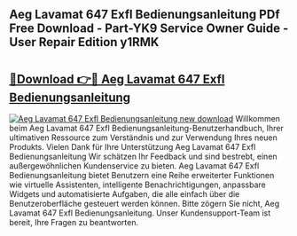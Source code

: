 ## Aeg Lavamat 647 Exfl Bedienungsanleitung PDf Free Download - Part-YK9 Service Owner Guide - User Repair Edition y1RMK

# <h2><a href="http://df1c4hd.blite.top/?on=Aeg+Lavamat+647+Exfl+Bedienungsanleitung">🔗Download 👉🔴 Aeg Lavamat 647 Exfl Bedienungsanleitung</a></h2>

[![Aeg Lavamat 647 Exfl Bedienungsanleitung new download](https://i.imgur.com/lujVjoI.png)](http://df1c4hd.blite.top/?on=Aeg+Lavamat+647+Exfl+Bedienungsanleitung)
Willkommen beim Aeg Lavamat 647 Exfl Bedienungsanleitung-Benutzerhandbuch, Ihrer ultimativen Ressource zum Verständnis und zur Verwendung Ihres neuen Produkts. Vielen Dank für Ihre Unterstützung Aeg Lavamat 647 Exfl Bedienungsanleitung Wir schätzen Ihr Feedback und sind bestrebt, einen außergewöhnlichen Kundenservice zu bieten. Aeg Lavamat 647 Exfl Bedienungsanleitung bietet Benutzern eine Reihe erweiterter Funktionen wie virtuelle Assistenten, intelligente Benachrichtigungen, anpassbare Widgets und automatisierte Aufgaben, die alle einfach über die Benutzeroberfläche gesteuert werden können. Bitte zögern Sie nicht, Aeg Lavamat 647 Exfl Bedienungsanleitung. Unser Kundensupport-Team ist bereit, Ihre Fragen zu beantworten.
